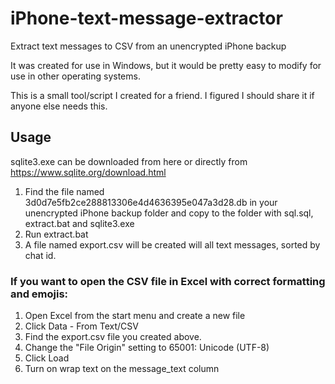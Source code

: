 # iPhone-text-message-extractor
Extract text messages to CSV from an unencrypted iPhone backup

It was created for use in Windows, but it would be pretty easy to modify for use in other operating systems.

This is a small tool/script I created for a friend.  I figured I should share it if anyone else needs this.

## Usage
sqlite3.exe can be downloaded from here or directly from https://www.sqlite.org/download.html

1. Find the file named 3d0d7e5fb2ce288813306e4d4636395e047a3d28.db in your unencrypted iPhone backup folder and copy to the folder with sql.sql, extract.bat and sqlite3.exe  
2. Run extract.bat
3. A file named export.csv will be created will all text messages, sorted by chat id.

### If you want to open the CSV file in Excel with correct formatting and emojis:
1. Open Excel from the start menu and create a new file
2. Click Data - From Text/CSV
3. Find the export.csv file you created above.
4. Change the "File Origin" setting to 65001: Unicode (UTF-8)
5. Click Load
6. Turn on wrap text on the message_text column
